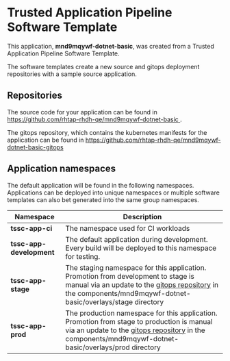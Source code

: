 # Trusted Application Pipeline Software Template

This application, **mnd9mqywf-dotnet-basic**, was created from a Trusted Application Pipeline Software Template.

The software templates create a new source and gitops deployment repositories with a sample source application. 

## Repositories

The source code for your application can be found in [https://github.com/rhtap-rhdh-qe/mnd9mqywf-dotnet-basic ](https://github.com/rhtap-rhdh-qe/mnd9mqywf-dotnet-basic ).
 
The gitops repository, which contains the kubernetes manifests for the application can be found in 
[https://github.com/rhtap-rhdh-qe/mnd9mqywf-dotnet-basic-gitops ](https://github.com/rhtap-rhdh-qe/mnd9mqywf-dotnet-basic-gitops ) 

## Application namespaces 

The default application will be found in the following namespaces. Applications can be deployed into unique namespaces or multiple software templates can also bet generated into the same group namespaces.  

|  Namespace   |  Description   |  
| -------- | -------- |
| **tssc-app-ci** | The namespace used for CI workloads |
| **tssc-app-development** | The default application during development. Every build will be deployed to this namespace for testing. |
| **tssc-app-stage** | The staging namespace for this application. Promotion from development to stage is manual via an update to the [gitops repository](https://github.com/rhtap-rhdh-qe/mnd9mqywf-dotnet-basic-gitops ) in the components/mnd9mqywf-dotnet-basic/overlays/stage directory |
| **tssc-app-prod** | The production namespace for this application. Promotion from stage to production is manual via an update to the [gitops repository](https://github.com/rhtap-rhdh-qe/mnd9mqywf-dotnet-basic-gitops ) in the components/mnd9mqywf-dotnet-basic/overlays/prod directory |